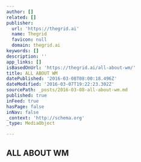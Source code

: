 ```yaml
---
author: []
related: []
publisher:
  url: 'https://thegrid.ai'
  name: Thegrid
  favicon: null
  domain: thegrid.ai
keywords: []
description: ''
app_links: []
isBasedOnUrl: 'https://thegrid.ai/all-about-wm/'
title: ALL ABOUT WM
datePublished: '2016-03-08T08:00:18.496Z'
dateModified: '2016-03-07T19:22:23.302Z'
sourcePath: _posts/2016-03-08-all-about-wm.md
published: true
inFeed: true
hasPage: false
inNav: false
_context: 'http://schema.org'
_type: MediaObject

---
```

<article style=""><h1>ALL ABOUT WM</h1></article>